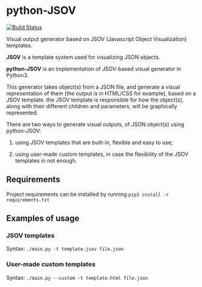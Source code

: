 # python-JSOV
[![Build Status](https://travis-ci.org/linostar/python-JSOV.svg?branch=master)](https://travis-ci.org/linostar/python-JSOV)

Visual output generator based on JSOV (Javascript Object Visualization) templates.

**JSOV** is a template system used for visualizing JSON objects.

**python-JSOV** is an implementation of JSOV-based visual generator in Python3.

This generator takes object(s) from a JSON file, and generate a visual representation of them (the output is in HTML/CSS for example), based on a JSOV template. the JSOV template is responsible for how the object(s), along with their different children and parameters, will be graphically represented.

There are two ways to generate visual outputs, of JSON object(s) using python-JSOV:

1. using JSOV templates that are built-in, flexible and easy to use;

2. using user-made custom templates, in case the flexibility of the JSOV templates in not enough.


## Requirements

Project requirements can be installed by running `pip3 install -r requirements.txt`

## Examples of usage

### JSOV templates

Syntax: `./main.py -t template.jsov file.json`

### User-made custom templates

Syntax: `./main.py --custom -t template.html file.json`
